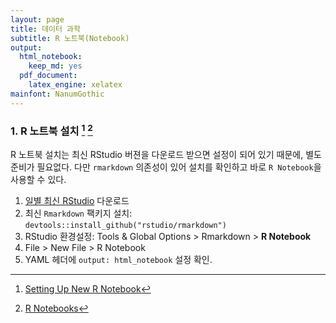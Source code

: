 ```yaml
---
layout: page
title: 데이터 과학
subtitle: R 노트북(Notebook)
output:
  html_notebook: 
    keep_md: yes
  pdf_document:
    latex_engine: xelatex
mainfont: NanumGothic
---
```




### 1. R 노트북 설치 [^r-bloggers-notebook] [^r-rstudio-notebook]

[^r-bloggers-notebook]: [Setting Up New R Notebook](https://www.r-bloggers.com/setting-up-new-r-notebook/)
[^r-rstudio-notebook]: [R Notebooks](http://rmarkdown.rstudio.com/r_notebooks.html)

R 노트북 설치는 최신 RStudio 버젼을 다운로드 받으면 설정이 되어 있기 때문에, 별도 준비가 필요없다.
다만 `rmarkdown` 의존성이 있어 설치를 확인하고 바로 `R Notebook`을 사용할 수 있다.

1. [일별 최신 RStudio](https://www.rstudio.org/download/daily/desktop/) 다운로드
1. 최신 `Rmarkdown` 팩키지 설치: `devtools::install_github("rstudio/rmarkdown")`
1. RStudio 환경설정: Tools & Global Options > Rmarkdown > **R Notebook**
1. File > New File > R Notebook
1. YAML 헤더에 `output: html_notebook` 설정 확인.






